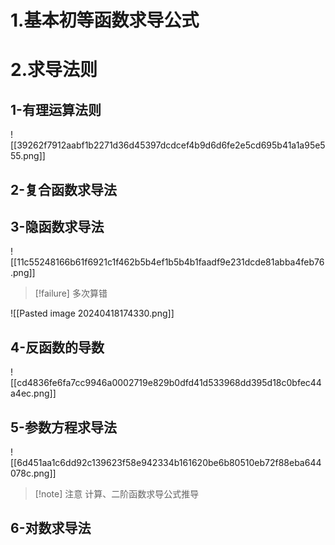# 1.基本初等函数求导公式

# 2.求导法则

## 1-有理运算法则
![[39262f7912aabf1b2271d36d45397dcdcef4b9d6d6fe2e5cd695b41a1a95e555.png]]

## 2-复合函数求导法


## 3-隐函数求导法


![[11c55248166b61f6921c1f462b5b4ef1b5b4b1faadf9e231dcde81abba4feb76.png]]
>[!failure] 
>多次算错

![[Pasted image 20240418174330.png]]


## 4-反函数的导数
![[cd4836fe6fa7cc9946a0002719e829b0dfd41d533968dd395d18c0bfec44a4ec.png]]

## 5-参数方程求导法

![[6d451aa1c6dd92c139623f58e942334b161620be6b80510eb72f88eba644078c.png]]
>[!note] 注意
>计算、二阶函数求导公式推导
>


## 6-对数求导法






